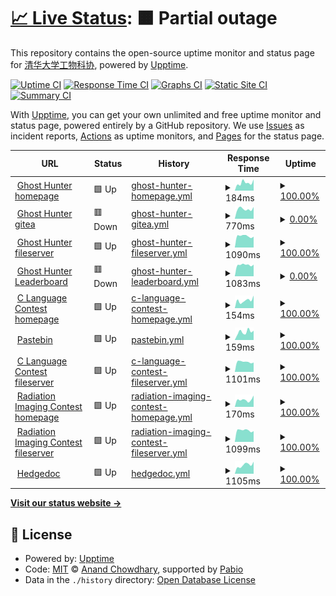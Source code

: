 # [📈 Live Status](https://status.thudep.com): <!--live status--> **🟧 Partial outage**

This repository contains the open-source uptime monitor and status page for [清华大学工物科协](https://status.thudep.com), powered by [Upptime](https://github.com/upptime/upptime).

[![Uptime CI](https://github.com/thudep/upptime/workflows/Uptime%20CI/badge.svg)](https://github.com/thudep/upptime/actions?query=workflow%3A%22Uptime+CI%22)
[![Response Time CI](https://github.com/thudep/upptime/workflows/Response%20Time%20CI/badge.svg)](https://github.com/thudep/upptime/actions?query=workflow%3A%22Response+Time+CI%22)
[![Graphs CI](https://github.com/thudep/upptime/workflows/Graphs%20CI/badge.svg)](https://github.com/thudep/upptime/actions?query=workflow%3A%22Graphs+CI%22)
[![Static Site CI](https://github.com/thudep/upptime/workflows/Static%20Site%20CI/badge.svg)](https://github.com/thudep/upptime/actions?query=workflow%3A%22Static+Site+CI%22)
[![Summary CI](https://github.com/thudep/upptime/workflows/Summary%20CI/badge.svg)](https://github.com/thudep/upptime/actions?query=workflow%3A%22Summary+CI%22)

With [Upptime](https://upptime.js.org), you can get your own unlimited and free uptime monitor and status page, powered entirely by a GitHub repository. We use [Issues](https://github.com/thudep/upptime/issues) as incident reports, [Actions](https://github.com/thudep/upptime/actions) as uptime monitors, and [Pages](https://status.thudep.com) for the status page.

<!--start: status pages-->
<!-- This summary is generated by Upptime (https://github.com/upptime/upptime) -->
<!-- Do not edit this manually, your changes will be overwritten -->
<!-- prettier-ignore -->
| URL | Status | History | Response Time | Uptime |
| --- | ------ | ------- | ------------- | ------ |
| <img alt="" src="https://icons.duckduckgo.com/ip3/ghosthunter.thudep.com.ico" height="13"> [Ghost Hunter homepage](https://ghosthunter.thudep.com) | 🟩 Up | [ghost-hunter-homepage.yml](https://github.com/thudep/upptime/commits/HEAD/history/ghost-hunter-homepage.yml) | <details><summary><img alt="Response time graph" src="./graphs/ghost-hunter-homepage/response-time-week.png" height="20"> 184ms</summary><br><a href="https://status.thudep.com/history/ghost-hunter-homepage"><img alt="Response time 178" src="https://img.shields.io/endpoint?url=https%3A%2F%2Fraw.githubusercontent.com%2Fthudep%2Fupptime%2FHEAD%2Fapi%2Fghost-hunter-homepage%2Fresponse-time.json"></a><br><a href="https://status.thudep.com/history/ghost-hunter-homepage"><img alt="24-hour response time 263" src="https://img.shields.io/endpoint?url=https%3A%2F%2Fraw.githubusercontent.com%2Fthudep%2Fupptime%2FHEAD%2Fapi%2Fghost-hunter-homepage%2Fresponse-time-day.json"></a><br><a href="https://status.thudep.com/history/ghost-hunter-homepage"><img alt="7-day response time 184" src="https://img.shields.io/endpoint?url=https%3A%2F%2Fraw.githubusercontent.com%2Fthudep%2Fupptime%2FHEAD%2Fapi%2Fghost-hunter-homepage%2Fresponse-time-week.json"></a><br><a href="https://status.thudep.com/history/ghost-hunter-homepage"><img alt="30-day response time 394" src="https://img.shields.io/endpoint?url=https%3A%2F%2Fraw.githubusercontent.com%2Fthudep%2Fupptime%2FHEAD%2Fapi%2Fghost-hunter-homepage%2Fresponse-time-month.json"></a><br><a href="https://status.thudep.com/history/ghost-hunter-homepage"><img alt="1-year response time 178" src="https://img.shields.io/endpoint?url=https%3A%2F%2Fraw.githubusercontent.com%2Fthudep%2Fupptime%2FHEAD%2Fapi%2Fghost-hunter-homepage%2Fresponse-time-year.json"></a></details> | <details><summary><a href="https://status.thudep.com/history/ghost-hunter-homepage">100.00%</a></summary><a href="https://status.thudep.com/history/ghost-hunter-homepage"><img alt="All-time uptime 100.00%" src="https://img.shields.io/endpoint?url=https%3A%2F%2Fraw.githubusercontent.com%2Fthudep%2Fupptime%2FHEAD%2Fapi%2Fghost-hunter-homepage%2Fuptime.json"></a><br><a href="https://status.thudep.com/history/ghost-hunter-homepage"><img alt="24-hour uptime 100.00%" src="https://img.shields.io/endpoint?url=https%3A%2F%2Fraw.githubusercontent.com%2Fthudep%2Fupptime%2FHEAD%2Fapi%2Fghost-hunter-homepage%2Fuptime-day.json"></a><br><a href="https://status.thudep.com/history/ghost-hunter-homepage"><img alt="7-day uptime 100.00%" src="https://img.shields.io/endpoint?url=https%3A%2F%2Fraw.githubusercontent.com%2Fthudep%2Fupptime%2FHEAD%2Fapi%2Fghost-hunter-homepage%2Fuptime-week.json"></a><br><a href="https://status.thudep.com/history/ghost-hunter-homepage"><img alt="30-day uptime 100.00%" src="https://img.shields.io/endpoint?url=https%3A%2F%2Fraw.githubusercontent.com%2Fthudep%2Fupptime%2FHEAD%2Fapi%2Fghost-hunter-homepage%2Fuptime-month.json"></a><br><a href="https://status.thudep.com/history/ghost-hunter-homepage"><img alt="1-year uptime 100.00%" src="https://img.shields.io/endpoint?url=https%3A%2F%2Fraw.githubusercontent.com%2Fthudep%2Fupptime%2FHEAD%2Fapi%2Fghost-hunter-homepage%2Fuptime-year.json"></a></details>
| <img alt="" src="https://icons.duckduckgo.com/ip3/ghgit.thudep.com.ico" height="13"> [Ghost Hunter gitea](https://ghgit.thudep.com) | 🟥 Down | [ghost-hunter-gitea.yml](https://github.com/thudep/upptime/commits/HEAD/history/ghost-hunter-gitea.yml) | <details><summary><img alt="Response time graph" src="./graphs/ghost-hunter-gitea/response-time-week.png" height="20"> 770ms</summary><br><a href="https://status.thudep.com/history/ghost-hunter-gitea"><img alt="Response time 625" src="https://img.shields.io/endpoint?url=https%3A%2F%2Fraw.githubusercontent.com%2Fthudep%2Fupptime%2FHEAD%2Fapi%2Fghost-hunter-gitea%2Fresponse-time.json"></a><br><a href="https://status.thudep.com/history/ghost-hunter-gitea"><img alt="24-hour response time 927" src="https://img.shields.io/endpoint?url=https%3A%2F%2Fraw.githubusercontent.com%2Fthudep%2Fupptime%2FHEAD%2Fapi%2Fghost-hunter-gitea%2Fresponse-time-day.json"></a><br><a href="https://status.thudep.com/history/ghost-hunter-gitea"><img alt="7-day response time 770" src="https://img.shields.io/endpoint?url=https%3A%2F%2Fraw.githubusercontent.com%2Fthudep%2Fupptime%2FHEAD%2Fapi%2Fghost-hunter-gitea%2Fresponse-time-week.json"></a><br><a href="https://status.thudep.com/history/ghost-hunter-gitea"><img alt="30-day response time 829" src="https://img.shields.io/endpoint?url=https%3A%2F%2Fraw.githubusercontent.com%2Fthudep%2Fupptime%2FHEAD%2Fapi%2Fghost-hunter-gitea%2Fresponse-time-month.json"></a><br><a href="https://status.thudep.com/history/ghost-hunter-gitea"><img alt="1-year response time 625" src="https://img.shields.io/endpoint?url=https%3A%2F%2Fraw.githubusercontent.com%2Fthudep%2Fupptime%2FHEAD%2Fapi%2Fghost-hunter-gitea%2Fresponse-time-year.json"></a></details> | <details><summary><a href="https://status.thudep.com/history/ghost-hunter-gitea">0.00%</a></summary><a href="https://status.thudep.com/history/ghost-hunter-gitea"><img alt="All-time uptime 68.26%" src="https://img.shields.io/endpoint?url=https%3A%2F%2Fraw.githubusercontent.com%2Fthudep%2Fupptime%2FHEAD%2Fapi%2Fghost-hunter-gitea%2Fuptime.json"></a><br><a href="https://status.thudep.com/history/ghost-hunter-gitea"><img alt="24-hour uptime 0.00%" src="https://img.shields.io/endpoint?url=https%3A%2F%2Fraw.githubusercontent.com%2Fthudep%2Fupptime%2FHEAD%2Fapi%2Fghost-hunter-gitea%2Fuptime-day.json"></a><br><a href="https://status.thudep.com/history/ghost-hunter-gitea"><img alt="7-day uptime 0.00%" src="https://img.shields.io/endpoint?url=https%3A%2F%2Fraw.githubusercontent.com%2Fthudep%2Fupptime%2FHEAD%2Fapi%2Fghost-hunter-gitea%2Fuptime-week.json"></a><br><a href="https://status.thudep.com/history/ghost-hunter-gitea"><img alt="30-day uptime 25.01%" src="https://img.shields.io/endpoint?url=https%3A%2F%2Fraw.githubusercontent.com%2Fthudep%2Fupptime%2FHEAD%2Fapi%2Fghost-hunter-gitea%2Fuptime-month.json"></a><br><a href="https://status.thudep.com/history/ghost-hunter-gitea"><img alt="1-year uptime 68.26%" src="https://img.shields.io/endpoint?url=https%3A%2F%2Fraw.githubusercontent.com%2Fthudep%2Fupptime%2FHEAD%2Fapi%2Fghost-hunter-gitea%2Fuptime-year.json"></a></details>
| <img alt="" src="https://icons.duckduckgo.com/ip3/ghfile.thudep.com.ico" height="13"> [Ghost Hunter fileserver](https://ghfile.thudep.com:7200) | 🟩 Up | [ghost-hunter-fileserver.yml](https://github.com/thudep/upptime/commits/HEAD/history/ghost-hunter-fileserver.yml) | <details><summary><img alt="Response time graph" src="./graphs/ghost-hunter-fileserver/response-time-week.png" height="20"> 1090ms</summary><br><a href="https://status.thudep.com/history/ghost-hunter-fileserver"><img alt="Response time 1141" src="https://img.shields.io/endpoint?url=https%3A%2F%2Fraw.githubusercontent.com%2Fthudep%2Fupptime%2FHEAD%2Fapi%2Fghost-hunter-fileserver%2Fresponse-time.json"></a><br><a href="https://status.thudep.com/history/ghost-hunter-fileserver"><img alt="24-hour response time 1022" src="https://img.shields.io/endpoint?url=https%3A%2F%2Fraw.githubusercontent.com%2Fthudep%2Fupptime%2FHEAD%2Fapi%2Fghost-hunter-fileserver%2Fresponse-time-day.json"></a><br><a href="https://status.thudep.com/history/ghost-hunter-fileserver"><img alt="7-day response time 1090" src="https://img.shields.io/endpoint?url=https%3A%2F%2Fraw.githubusercontent.com%2Fthudep%2Fupptime%2FHEAD%2Fapi%2Fghost-hunter-fileserver%2Fresponse-time-week.json"></a><br><a href="https://status.thudep.com/history/ghost-hunter-fileserver"><img alt="30-day response time 1083" src="https://img.shields.io/endpoint?url=https%3A%2F%2Fraw.githubusercontent.com%2Fthudep%2Fupptime%2FHEAD%2Fapi%2Fghost-hunter-fileserver%2Fresponse-time-month.json"></a><br><a href="https://status.thudep.com/history/ghost-hunter-fileserver"><img alt="1-year response time 1141" src="https://img.shields.io/endpoint?url=https%3A%2F%2Fraw.githubusercontent.com%2Fthudep%2Fupptime%2FHEAD%2Fapi%2Fghost-hunter-fileserver%2Fresponse-time-year.json"></a></details> | <details><summary><a href="https://status.thudep.com/history/ghost-hunter-fileserver">100.00%</a></summary><a href="https://status.thudep.com/history/ghost-hunter-fileserver"><img alt="All-time uptime 88.49%" src="https://img.shields.io/endpoint?url=https%3A%2F%2Fraw.githubusercontent.com%2Fthudep%2Fupptime%2FHEAD%2Fapi%2Fghost-hunter-fileserver%2Fuptime.json"></a><br><a href="https://status.thudep.com/history/ghost-hunter-fileserver"><img alt="24-hour uptime 100.00%" src="https://img.shields.io/endpoint?url=https%3A%2F%2Fraw.githubusercontent.com%2Fthudep%2Fupptime%2FHEAD%2Fapi%2Fghost-hunter-fileserver%2Fuptime-day.json"></a><br><a href="https://status.thudep.com/history/ghost-hunter-fileserver"><img alt="7-day uptime 100.00%" src="https://img.shields.io/endpoint?url=https%3A%2F%2Fraw.githubusercontent.com%2Fthudep%2Fupptime%2FHEAD%2Fapi%2Fghost-hunter-fileserver%2Fuptime-week.json"></a><br><a href="https://status.thudep.com/history/ghost-hunter-fileserver"><img alt="30-day uptime 100.00%" src="https://img.shields.io/endpoint?url=https%3A%2F%2Fraw.githubusercontent.com%2Fthudep%2Fupptime%2FHEAD%2Fapi%2Fghost-hunter-fileserver%2Fuptime-month.json"></a><br><a href="https://status.thudep.com/history/ghost-hunter-fileserver"><img alt="1-year uptime 88.49%" src="https://img.shields.io/endpoint?url=https%3A%2F%2Fraw.githubusercontent.com%2Fthudep%2Fupptime%2FHEAD%2Fapi%2Fghost-hunter-fileserver%2Fuptime-year.json"></a></details>
| <img alt="" src="https://icons.duckduckgo.com/ip3/ghosthunter.thudep.com.ico" height="13"> [Ghost Hunter Leaderboard](https://ghosthunter.thudep.com/leaderboard) | 🟥 Down | [ghost-hunter-leaderboard.yml](https://github.com/thudep/upptime/commits/HEAD/history/ghost-hunter-leaderboard.yml) | <details><summary><img alt="Response time graph" src="./graphs/ghost-hunter-leaderboard/response-time-week.png" height="20"> 1083ms</summary><br><a href="https://status.thudep.com/history/ghost-hunter-leaderboard"><img alt="Response time 1080" src="https://img.shields.io/endpoint?url=https%3A%2F%2Fraw.githubusercontent.com%2Fthudep%2Fupptime%2FHEAD%2Fapi%2Fghost-hunter-leaderboard%2Fresponse-time.json"></a><br><a href="https://status.thudep.com/history/ghost-hunter-leaderboard"><img alt="24-hour response time 1102" src="https://img.shields.io/endpoint?url=https%3A%2F%2Fraw.githubusercontent.com%2Fthudep%2Fupptime%2FHEAD%2Fapi%2Fghost-hunter-leaderboard%2Fresponse-time-day.json"></a><br><a href="https://status.thudep.com/history/ghost-hunter-leaderboard"><img alt="7-day response time 1083" src="https://img.shields.io/endpoint?url=https%3A%2F%2Fraw.githubusercontent.com%2Fthudep%2Fupptime%2FHEAD%2Fapi%2Fghost-hunter-leaderboard%2Fresponse-time-week.json"></a><br><a href="https://status.thudep.com/history/ghost-hunter-leaderboard"><img alt="30-day response time 1473" src="https://img.shields.io/endpoint?url=https%3A%2F%2Fraw.githubusercontent.com%2Fthudep%2Fupptime%2FHEAD%2Fapi%2Fghost-hunter-leaderboard%2Fresponse-time-month.json"></a><br><a href="https://status.thudep.com/history/ghost-hunter-leaderboard"><img alt="1-year response time 1080" src="https://img.shields.io/endpoint?url=https%3A%2F%2Fraw.githubusercontent.com%2Fthudep%2Fupptime%2FHEAD%2Fapi%2Fghost-hunter-leaderboard%2Fresponse-time-year.json"></a></details> | <details><summary><a href="https://status.thudep.com/history/ghost-hunter-leaderboard">0.00%</a></summary><a href="https://status.thudep.com/history/ghost-hunter-leaderboard"><img alt="All-time uptime 76.09%" src="https://img.shields.io/endpoint?url=https%3A%2F%2Fraw.githubusercontent.com%2Fthudep%2Fupptime%2FHEAD%2Fapi%2Fghost-hunter-leaderboard%2Fuptime.json"></a><br><a href="https://status.thudep.com/history/ghost-hunter-leaderboard"><img alt="24-hour uptime 0.00%" src="https://img.shields.io/endpoint?url=https%3A%2F%2Fraw.githubusercontent.com%2Fthudep%2Fupptime%2FHEAD%2Fapi%2Fghost-hunter-leaderboard%2Fuptime-day.json"></a><br><a href="https://status.thudep.com/history/ghost-hunter-leaderboard"><img alt="7-day uptime 0.00%" src="https://img.shields.io/endpoint?url=https%3A%2F%2Fraw.githubusercontent.com%2Fthudep%2Fupptime%2FHEAD%2Fapi%2Fghost-hunter-leaderboard%2Fuptime-week.json"></a><br><a href="https://status.thudep.com/history/ghost-hunter-leaderboard"><img alt="30-day uptime 0.00%" src="https://img.shields.io/endpoint?url=https%3A%2F%2Fraw.githubusercontent.com%2Fthudep%2Fupptime%2FHEAD%2Fapi%2Fghost-hunter-leaderboard%2Fuptime-month.json"></a><br><a href="https://status.thudep.com/history/ghost-hunter-leaderboard"><img alt="1-year uptime 76.09%" src="https://img.shields.io/endpoint?url=https%3A%2F%2Fraw.githubusercontent.com%2Fthudep%2Fupptime%2FHEAD%2Fapi%2Fghost-hunter-leaderboard%2Fuptime-year.json"></a></details>
| <img alt="" src="https://icons.duckduckgo.com/ip3/clang.thudep.com.ico" height="13"> [C Language Contest homepage](https://clang.thudep.com) | 🟩 Up | [c-language-contest-homepage.yml](https://github.com/thudep/upptime/commits/HEAD/history/c-language-contest-homepage.yml) | <details><summary><img alt="Response time graph" src="./graphs/c-language-contest-homepage/response-time-week.png" height="20"> 154ms</summary><br><a href="https://status.thudep.com/history/c-language-contest-homepage"><img alt="Response time 185" src="https://img.shields.io/endpoint?url=https%3A%2F%2Fraw.githubusercontent.com%2Fthudep%2Fupptime%2FHEAD%2Fapi%2Fc-language-contest-homepage%2Fresponse-time.json"></a><br><a href="https://status.thudep.com/history/c-language-contest-homepage"><img alt="24-hour response time 247" src="https://img.shields.io/endpoint?url=https%3A%2F%2Fraw.githubusercontent.com%2Fthudep%2Fupptime%2FHEAD%2Fapi%2Fc-language-contest-homepage%2Fresponse-time-day.json"></a><br><a href="https://status.thudep.com/history/c-language-contest-homepage"><img alt="7-day response time 154" src="https://img.shields.io/endpoint?url=https%3A%2F%2Fraw.githubusercontent.com%2Fthudep%2Fupptime%2FHEAD%2Fapi%2Fc-language-contest-homepage%2Fresponse-time-week.json"></a><br><a href="https://status.thudep.com/history/c-language-contest-homepage"><img alt="30-day response time 193" src="https://img.shields.io/endpoint?url=https%3A%2F%2Fraw.githubusercontent.com%2Fthudep%2Fupptime%2FHEAD%2Fapi%2Fc-language-contest-homepage%2Fresponse-time-month.json"></a><br><a href="https://status.thudep.com/history/c-language-contest-homepage"><img alt="1-year response time 185" src="https://img.shields.io/endpoint?url=https%3A%2F%2Fraw.githubusercontent.com%2Fthudep%2Fupptime%2FHEAD%2Fapi%2Fc-language-contest-homepage%2Fresponse-time-year.json"></a></details> | <details><summary><a href="https://status.thudep.com/history/c-language-contest-homepage">100.00%</a></summary><a href="https://status.thudep.com/history/c-language-contest-homepage"><img alt="All-time uptime 99.98%" src="https://img.shields.io/endpoint?url=https%3A%2F%2Fraw.githubusercontent.com%2Fthudep%2Fupptime%2FHEAD%2Fapi%2Fc-language-contest-homepage%2Fuptime.json"></a><br><a href="https://status.thudep.com/history/c-language-contest-homepage"><img alt="24-hour uptime 100.00%" src="https://img.shields.io/endpoint?url=https%3A%2F%2Fraw.githubusercontent.com%2Fthudep%2Fupptime%2FHEAD%2Fapi%2Fc-language-contest-homepage%2Fuptime-day.json"></a><br><a href="https://status.thudep.com/history/c-language-contest-homepage"><img alt="7-day uptime 100.00%" src="https://img.shields.io/endpoint?url=https%3A%2F%2Fraw.githubusercontent.com%2Fthudep%2Fupptime%2FHEAD%2Fapi%2Fc-language-contest-homepage%2Fuptime-week.json"></a><br><a href="https://status.thudep.com/history/c-language-contest-homepage"><img alt="30-day uptime 100.00%" src="https://img.shields.io/endpoint?url=https%3A%2F%2Fraw.githubusercontent.com%2Fthudep%2Fupptime%2FHEAD%2Fapi%2Fc-language-contest-homepage%2Fuptime-month.json"></a><br><a href="https://status.thudep.com/history/c-language-contest-homepage"><img alt="1-year uptime 99.98%" src="https://img.shields.io/endpoint?url=https%3A%2F%2Fraw.githubusercontent.com%2Fthudep%2Fupptime%2FHEAD%2Fapi%2Fc-language-contest-homepage%2Fuptime-year.json"></a></details>
| <img alt="" src="https://icons.duckduckgo.com/ip3/bin.thudep.com.ico" height="13"> [Pastebin](https://bin.thudep.com) | 🟩 Up | [pastebin.yml](https://github.com/thudep/upptime/commits/HEAD/history/pastebin.yml) | <details><summary><img alt="Response time graph" src="./graphs/pastebin/response-time-week.png" height="20"> 159ms</summary><br><a href="https://status.thudep.com/history/pastebin"><img alt="Response time 166" src="https://img.shields.io/endpoint?url=https%3A%2F%2Fraw.githubusercontent.com%2Fthudep%2Fupptime%2FHEAD%2Fapi%2Fpastebin%2Fresponse-time.json"></a><br><a href="https://status.thudep.com/history/pastebin"><img alt="24-hour response time 182" src="https://img.shields.io/endpoint?url=https%3A%2F%2Fraw.githubusercontent.com%2Fthudep%2Fupptime%2FHEAD%2Fapi%2Fpastebin%2Fresponse-time-day.json"></a><br><a href="https://status.thudep.com/history/pastebin"><img alt="7-day response time 159" src="https://img.shields.io/endpoint?url=https%3A%2F%2Fraw.githubusercontent.com%2Fthudep%2Fupptime%2FHEAD%2Fapi%2Fpastebin%2Fresponse-time-week.json"></a><br><a href="https://status.thudep.com/history/pastebin"><img alt="30-day response time 194" src="https://img.shields.io/endpoint?url=https%3A%2F%2Fraw.githubusercontent.com%2Fthudep%2Fupptime%2FHEAD%2Fapi%2Fpastebin%2Fresponse-time-month.json"></a><br><a href="https://status.thudep.com/history/pastebin"><img alt="1-year response time 166" src="https://img.shields.io/endpoint?url=https%3A%2F%2Fraw.githubusercontent.com%2Fthudep%2Fupptime%2FHEAD%2Fapi%2Fpastebin%2Fresponse-time-year.json"></a></details> | <details><summary><a href="https://status.thudep.com/history/pastebin">100.00%</a></summary><a href="https://status.thudep.com/history/pastebin"><img alt="All-time uptime 100.00%" src="https://img.shields.io/endpoint?url=https%3A%2F%2Fraw.githubusercontent.com%2Fthudep%2Fupptime%2FHEAD%2Fapi%2Fpastebin%2Fuptime.json"></a><br><a href="https://status.thudep.com/history/pastebin"><img alt="24-hour uptime 100.00%" src="https://img.shields.io/endpoint?url=https%3A%2F%2Fraw.githubusercontent.com%2Fthudep%2Fupptime%2FHEAD%2Fapi%2Fpastebin%2Fuptime-day.json"></a><br><a href="https://status.thudep.com/history/pastebin"><img alt="7-day uptime 100.00%" src="https://img.shields.io/endpoint?url=https%3A%2F%2Fraw.githubusercontent.com%2Fthudep%2Fupptime%2FHEAD%2Fapi%2Fpastebin%2Fuptime-week.json"></a><br><a href="https://status.thudep.com/history/pastebin"><img alt="30-day uptime 100.00%" src="https://img.shields.io/endpoint?url=https%3A%2F%2Fraw.githubusercontent.com%2Fthudep%2Fupptime%2FHEAD%2Fapi%2Fpastebin%2Fuptime-month.json"></a><br><a href="https://status.thudep.com/history/pastebin"><img alt="1-year uptime 100.00%" src="https://img.shields.io/endpoint?url=https%3A%2F%2Fraw.githubusercontent.com%2Fthudep%2Fupptime%2FHEAD%2Fapi%2Fpastebin%2Fuptime-year.json"></a></details>
| <img alt="" src="https://icons.duckduckgo.com/ip3/cfile.thudep.com.ico" height="13"> [C Language Contest fileserver](https://cfile.thudep.com:7100) | 🟩 Up | [c-language-contest-fileserver.yml](https://github.com/thudep/upptime/commits/HEAD/history/c-language-contest-fileserver.yml) | <details><summary><img alt="Response time graph" src="./graphs/c-language-contest-fileserver/response-time-week.png" height="20"> 1101ms</summary><br><a href="https://status.thudep.com/history/c-language-contest-fileserver"><img alt="Response time 1226" src="https://img.shields.io/endpoint?url=https%3A%2F%2Fraw.githubusercontent.com%2Fthudep%2Fupptime%2FHEAD%2Fapi%2Fc-language-contest-fileserver%2Fresponse-time.json"></a><br><a href="https://status.thudep.com/history/c-language-contest-fileserver"><img alt="24-hour response time 1032" src="https://img.shields.io/endpoint?url=https%3A%2F%2Fraw.githubusercontent.com%2Fthudep%2Fupptime%2FHEAD%2Fapi%2Fc-language-contest-fileserver%2Fresponse-time-day.json"></a><br><a href="https://status.thudep.com/history/c-language-contest-fileserver"><img alt="7-day response time 1101" src="https://img.shields.io/endpoint?url=https%3A%2F%2Fraw.githubusercontent.com%2Fthudep%2Fupptime%2FHEAD%2Fapi%2Fc-language-contest-fileserver%2Fresponse-time-week.json"></a><br><a href="https://status.thudep.com/history/c-language-contest-fileserver"><img alt="30-day response time 1086" src="https://img.shields.io/endpoint?url=https%3A%2F%2Fraw.githubusercontent.com%2Fthudep%2Fupptime%2FHEAD%2Fapi%2Fc-language-contest-fileserver%2Fresponse-time-month.json"></a><br><a href="https://status.thudep.com/history/c-language-contest-fileserver"><img alt="1-year response time 1226" src="https://img.shields.io/endpoint?url=https%3A%2F%2Fraw.githubusercontent.com%2Fthudep%2Fupptime%2FHEAD%2Fapi%2Fc-language-contest-fileserver%2Fresponse-time-year.json"></a></details> | <details><summary><a href="https://status.thudep.com/history/c-language-contest-fileserver">100.00%</a></summary><a href="https://status.thudep.com/history/c-language-contest-fileserver"><img alt="All-time uptime 88.30%" src="https://img.shields.io/endpoint?url=https%3A%2F%2Fraw.githubusercontent.com%2Fthudep%2Fupptime%2FHEAD%2Fapi%2Fc-language-contest-fileserver%2Fuptime.json"></a><br><a href="https://status.thudep.com/history/c-language-contest-fileserver"><img alt="24-hour uptime 100.00%" src="https://img.shields.io/endpoint?url=https%3A%2F%2Fraw.githubusercontent.com%2Fthudep%2Fupptime%2FHEAD%2Fapi%2Fc-language-contest-fileserver%2Fuptime-day.json"></a><br><a href="https://status.thudep.com/history/c-language-contest-fileserver"><img alt="7-day uptime 100.00%" src="https://img.shields.io/endpoint?url=https%3A%2F%2Fraw.githubusercontent.com%2Fthudep%2Fupptime%2FHEAD%2Fapi%2Fc-language-contest-fileserver%2Fuptime-week.json"></a><br><a href="https://status.thudep.com/history/c-language-contest-fileserver"><img alt="30-day uptime 100.00%" src="https://img.shields.io/endpoint?url=https%3A%2F%2Fraw.githubusercontent.com%2Fthudep%2Fupptime%2FHEAD%2Fapi%2Fc-language-contest-fileserver%2Fuptime-month.json"></a><br><a href="https://status.thudep.com/history/c-language-contest-fileserver"><img alt="1-year uptime 88.30%" src="https://img.shields.io/endpoint?url=https%3A%2F%2Fraw.githubusercontent.com%2Fthudep%2Fupptime%2FHEAD%2Fapi%2Fc-language-contest-fileserver%2Fuptime-year.json"></a></details>
| <img alt="" src="https://icons.duckduckgo.com/ip3/ri.thudep.com.ico" height="13"> [Radiation Imaging Contest homepage](https://ri.thudep.com) | 🟩 Up | [radiation-imaging-contest-homepage.yml](https://github.com/thudep/upptime/commits/HEAD/history/radiation-imaging-contest-homepage.yml) | <details><summary><img alt="Response time graph" src="./graphs/radiation-imaging-contest-homepage/response-time-week.png" height="20"> 170ms</summary><br><a href="https://status.thudep.com/history/radiation-imaging-contest-homepage"><img alt="Response time 161" src="https://img.shields.io/endpoint?url=https%3A%2F%2Fraw.githubusercontent.com%2Fthudep%2Fupptime%2FHEAD%2Fapi%2Fradiation-imaging-contest-homepage%2Fresponse-time.json"></a><br><a href="https://status.thudep.com/history/radiation-imaging-contest-homepage"><img alt="24-hour response time 268" src="https://img.shields.io/endpoint?url=https%3A%2F%2Fraw.githubusercontent.com%2Fthudep%2Fupptime%2FHEAD%2Fapi%2Fradiation-imaging-contest-homepage%2Fresponse-time-day.json"></a><br><a href="https://status.thudep.com/history/radiation-imaging-contest-homepage"><img alt="7-day response time 170" src="https://img.shields.io/endpoint?url=https%3A%2F%2Fraw.githubusercontent.com%2Fthudep%2Fupptime%2FHEAD%2Fapi%2Fradiation-imaging-contest-homepage%2Fresponse-time-week.json"></a><br><a href="https://status.thudep.com/history/radiation-imaging-contest-homepage"><img alt="30-day response time 185" src="https://img.shields.io/endpoint?url=https%3A%2F%2Fraw.githubusercontent.com%2Fthudep%2Fupptime%2FHEAD%2Fapi%2Fradiation-imaging-contest-homepage%2Fresponse-time-month.json"></a><br><a href="https://status.thudep.com/history/radiation-imaging-contest-homepage"><img alt="1-year response time 161" src="https://img.shields.io/endpoint?url=https%3A%2F%2Fraw.githubusercontent.com%2Fthudep%2Fupptime%2FHEAD%2Fapi%2Fradiation-imaging-contest-homepage%2Fresponse-time-year.json"></a></details> | <details><summary><a href="https://status.thudep.com/history/radiation-imaging-contest-homepage">100.00%</a></summary><a href="https://status.thudep.com/history/radiation-imaging-contest-homepage"><img alt="All-time uptime 99.97%" src="https://img.shields.io/endpoint?url=https%3A%2F%2Fraw.githubusercontent.com%2Fthudep%2Fupptime%2FHEAD%2Fapi%2Fradiation-imaging-contest-homepage%2Fuptime.json"></a><br><a href="https://status.thudep.com/history/radiation-imaging-contest-homepage"><img alt="24-hour uptime 100.00%" src="https://img.shields.io/endpoint?url=https%3A%2F%2Fraw.githubusercontent.com%2Fthudep%2Fupptime%2FHEAD%2Fapi%2Fradiation-imaging-contest-homepage%2Fuptime-day.json"></a><br><a href="https://status.thudep.com/history/radiation-imaging-contest-homepage"><img alt="7-day uptime 100.00%" src="https://img.shields.io/endpoint?url=https%3A%2F%2Fraw.githubusercontent.com%2Fthudep%2Fupptime%2FHEAD%2Fapi%2Fradiation-imaging-contest-homepage%2Fuptime-week.json"></a><br><a href="https://status.thudep.com/history/radiation-imaging-contest-homepage"><img alt="30-day uptime 100.00%" src="https://img.shields.io/endpoint?url=https%3A%2F%2Fraw.githubusercontent.com%2Fthudep%2Fupptime%2FHEAD%2Fapi%2Fradiation-imaging-contest-homepage%2Fuptime-month.json"></a><br><a href="https://status.thudep.com/history/radiation-imaging-contest-homepage"><img alt="1-year uptime 99.97%" src="https://img.shields.io/endpoint?url=https%3A%2F%2Fraw.githubusercontent.com%2Fthudep%2Fupptime%2FHEAD%2Fapi%2Fradiation-imaging-contest-homepage%2Fuptime-year.json"></a></details>
| <img alt="" src="https://icons.duckduckgo.com/ip3/rifile.thudep.com.ico" height="13"> [Radiation Imaging Contest fileserver](https://rifile.thudep.com:7300) | 🟩 Up | [radiation-imaging-contest-fileserver.yml](https://github.com/thudep/upptime/commits/HEAD/history/radiation-imaging-contest-fileserver.yml) | <details><summary><img alt="Response time graph" src="./graphs/radiation-imaging-contest-fileserver/response-time-week.png" height="20"> 1099ms</summary><br><a href="https://status.thudep.com/history/radiation-imaging-contest-fileserver"><img alt="Response time 1146" src="https://img.shields.io/endpoint?url=https%3A%2F%2Fraw.githubusercontent.com%2Fthudep%2Fupptime%2FHEAD%2Fapi%2Fradiation-imaging-contest-fileserver%2Fresponse-time.json"></a><br><a href="https://status.thudep.com/history/radiation-imaging-contest-fileserver"><img alt="24-hour response time 1011" src="https://img.shields.io/endpoint?url=https%3A%2F%2Fraw.githubusercontent.com%2Fthudep%2Fupptime%2FHEAD%2Fapi%2Fradiation-imaging-contest-fileserver%2Fresponse-time-day.json"></a><br><a href="https://status.thudep.com/history/radiation-imaging-contest-fileserver"><img alt="7-day response time 1099" src="https://img.shields.io/endpoint?url=https%3A%2F%2Fraw.githubusercontent.com%2Fthudep%2Fupptime%2FHEAD%2Fapi%2Fradiation-imaging-contest-fileserver%2Fresponse-time-week.json"></a><br><a href="https://status.thudep.com/history/radiation-imaging-contest-fileserver"><img alt="30-day response time 1076" src="https://img.shields.io/endpoint?url=https%3A%2F%2Fraw.githubusercontent.com%2Fthudep%2Fupptime%2FHEAD%2Fapi%2Fradiation-imaging-contest-fileserver%2Fresponse-time-month.json"></a><br><a href="https://status.thudep.com/history/radiation-imaging-contest-fileserver"><img alt="1-year response time 1146" src="https://img.shields.io/endpoint?url=https%3A%2F%2Fraw.githubusercontent.com%2Fthudep%2Fupptime%2FHEAD%2Fapi%2Fradiation-imaging-contest-fileserver%2Fresponse-time-year.json"></a></details> | <details><summary><a href="https://status.thudep.com/history/radiation-imaging-contest-fileserver">100.00%</a></summary><a href="https://status.thudep.com/history/radiation-imaging-contest-fileserver"><img alt="All-time uptime 95.04%" src="https://img.shields.io/endpoint?url=https%3A%2F%2Fraw.githubusercontent.com%2Fthudep%2Fupptime%2FHEAD%2Fapi%2Fradiation-imaging-contest-fileserver%2Fuptime.json"></a><br><a href="https://status.thudep.com/history/radiation-imaging-contest-fileserver"><img alt="24-hour uptime 100.00%" src="https://img.shields.io/endpoint?url=https%3A%2F%2Fraw.githubusercontent.com%2Fthudep%2Fupptime%2FHEAD%2Fapi%2Fradiation-imaging-contest-fileserver%2Fuptime-day.json"></a><br><a href="https://status.thudep.com/history/radiation-imaging-contest-fileserver"><img alt="7-day uptime 100.00%" src="https://img.shields.io/endpoint?url=https%3A%2F%2Fraw.githubusercontent.com%2Fthudep%2Fupptime%2FHEAD%2Fapi%2Fradiation-imaging-contest-fileserver%2Fuptime-week.json"></a><br><a href="https://status.thudep.com/history/radiation-imaging-contest-fileserver"><img alt="30-day uptime 100.00%" src="https://img.shields.io/endpoint?url=https%3A%2F%2Fraw.githubusercontent.com%2Fthudep%2Fupptime%2FHEAD%2Fapi%2Fradiation-imaging-contest-fileserver%2Fuptime-month.json"></a><br><a href="https://status.thudep.com/history/radiation-imaging-contest-fileserver"><img alt="1-year uptime 95.04%" src="https://img.shields.io/endpoint?url=https%3A%2F%2Fraw.githubusercontent.com%2Fthudep%2Fupptime%2FHEAD%2Fapi%2Fradiation-imaging-contest-fileserver%2Fuptime-year.json"></a></details>
| <img alt="" src="https://icons.duckduckgo.com/ip3/doc.thudep.com.ico" height="13"> [Hedgedoc](https://doc.thudep.com) | 🟩 Up | [hedgedoc.yml](https://github.com/thudep/upptime/commits/HEAD/history/hedgedoc.yml) | <details><summary><img alt="Response time graph" src="./graphs/hedgedoc/response-time-week.png" height="20"> 1105ms</summary><br><a href="https://status.thudep.com/history/hedgedoc"><img alt="Response time 814" src="https://img.shields.io/endpoint?url=https%3A%2F%2Fraw.githubusercontent.com%2Fthudep%2Fupptime%2FHEAD%2Fapi%2Fhedgedoc%2Fresponse-time.json"></a><br><a href="https://status.thudep.com/history/hedgedoc"><img alt="24-hour response time 1520" src="https://img.shields.io/endpoint?url=https%3A%2F%2Fraw.githubusercontent.com%2Fthudep%2Fupptime%2FHEAD%2Fapi%2Fhedgedoc%2Fresponse-time-day.json"></a><br><a href="https://status.thudep.com/history/hedgedoc"><img alt="7-day response time 1105" src="https://img.shields.io/endpoint?url=https%3A%2F%2Fraw.githubusercontent.com%2Fthudep%2Fupptime%2FHEAD%2Fapi%2Fhedgedoc%2Fresponse-time-week.json"></a><br><a href="https://status.thudep.com/history/hedgedoc"><img alt="30-day response time 1083" src="https://img.shields.io/endpoint?url=https%3A%2F%2Fraw.githubusercontent.com%2Fthudep%2Fupptime%2FHEAD%2Fapi%2Fhedgedoc%2Fresponse-time-month.json"></a><br><a href="https://status.thudep.com/history/hedgedoc"><img alt="1-year response time 814" src="https://img.shields.io/endpoint?url=https%3A%2F%2Fraw.githubusercontent.com%2Fthudep%2Fupptime%2FHEAD%2Fapi%2Fhedgedoc%2Fresponse-time-year.json"></a></details> | <details><summary><a href="https://status.thudep.com/history/hedgedoc">100.00%</a></summary><a href="https://status.thudep.com/history/hedgedoc"><img alt="All-time uptime 94.94%" src="https://img.shields.io/endpoint?url=https%3A%2F%2Fraw.githubusercontent.com%2Fthudep%2Fupptime%2FHEAD%2Fapi%2Fhedgedoc%2Fuptime.json"></a><br><a href="https://status.thudep.com/history/hedgedoc"><img alt="24-hour uptime 100.00%" src="https://img.shields.io/endpoint?url=https%3A%2F%2Fraw.githubusercontent.com%2Fthudep%2Fupptime%2FHEAD%2Fapi%2Fhedgedoc%2Fuptime-day.json"></a><br><a href="https://status.thudep.com/history/hedgedoc"><img alt="7-day uptime 100.00%" src="https://img.shields.io/endpoint?url=https%3A%2F%2Fraw.githubusercontent.com%2Fthudep%2Fupptime%2FHEAD%2Fapi%2Fhedgedoc%2Fuptime-week.json"></a><br><a href="https://status.thudep.com/history/hedgedoc"><img alt="30-day uptime 100.00%" src="https://img.shields.io/endpoint?url=https%3A%2F%2Fraw.githubusercontent.com%2Fthudep%2Fupptime%2FHEAD%2Fapi%2Fhedgedoc%2Fuptime-month.json"></a><br><a href="https://status.thudep.com/history/hedgedoc"><img alt="1-year uptime 94.94%" src="https://img.shields.io/endpoint?url=https%3A%2F%2Fraw.githubusercontent.com%2Fthudep%2Fupptime%2FHEAD%2Fapi%2Fhedgedoc%2Fuptime-year.json"></a></details>

<!--end: status pages-->

[**Visit our status website →**](https://status.thudep.com)

## 📄 License

- Powered by: [Upptime](https://github.com/upptime/upptime)
- Code: [MIT](./LICENSE) © [Anand Chowdhary](https://anandchowdhary.com), supported by [Pabio](https://pabio.com)
- Data in the `./history` directory: [Open Database License](https://opendatacommons.org/licenses/odbl/1-0/)
